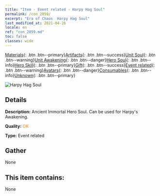 ```yaml
---
title: "Item - Event related - Harpy Hag Soul"
permalink: /con_2059/
excerpt: "Era of Chaos  Harpy Hag Soul"
last_modified_at: 2021-04-26
locale: en
ref: "con_2059.md"
toc: false
classes: wide
---
```

 [Materials](/Items/){: .btn .btn--primary}[Artifacts](/Items/Artifacts/){: .btn .btn--success}[Unit Soul](/Items/UnitSoul/){: .btn .btn--warning}[Unit Awakening](/Items/UnitAwakening/){: .btn .btn--danger}[Hero Soul](/Items/HeroSoul/){: .btn .btn--info}[Hero Skill](/Items/HeroSkill/){: .btn .btn--primary}[Gift](/Items/Gift/){: .btn .btn--success}[Event related](/Items/Events/){: .btn .btn--warning}[Avatars](/Items/Avatars/){: .btn .btn--danger}[Consumables](/Items/Consumables/){: .btn .btn--info}[Unknown](/Items/Unknown/){: .btn .btn--primary}

 ![Harpy Hag Soul](/images/t/juexing_702.jpg)

## Details
 **Description:** Ancient Immortal Hero Soul. Can be used for Harpy's Awakening.

 **Quality:** <span style="color: #FF8C00">OK</span>

 **Type:** Event related

## Gather

  None

## This item contains:

  None

